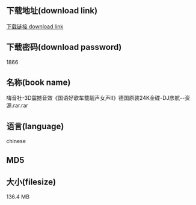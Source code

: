 ## 下载地址(download link)
[下载链接 download link](https://voluble-croquembouche-d321dc.netlify.app/?s=%E5%97%A8%E9%9F%B3%E7%A4%BE-3D%E9%9C%87%E6%92%BC%E9%9F%B3%E6%95%88%E3%80%8A%E5%9B%BD%E8%AF%AD%E5%A5%BD%E6%AD%8C%E8%BD%A6%E8%BD%BD%E9%9D%93%E5%A3%B0%E5%A5%B3%E5%A3%B0%E2%85%A1%E3%80%8B%E5%BE%B7%E5%9B%BD%E5%8E%9F%E8%A3%8524K%E9%87%91%E7%A2%9F-DJ%E5%BD%A6%E8%88%AA--%E8%B5%84%E6%BA%90.rar)

## 下载密码(download password)
1866

## 名称(book name)
嗨音社-3D震撼音效《国语好歌车载靓声女声Ⅱ》德国原装24K金碟-DJ彦航--资源.rar.rar

## 语言(language)
chinese

## MD5


## 大小(filesize)
136.4 MB
